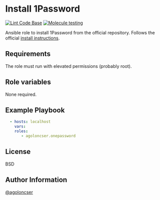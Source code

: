 # Install 1Password

[![Lint Code
Base](https://github.com/agoloncser/ansible-role-onepassword/actions/workflows/linter.yml/badge.svg)](https://github.com/agoloncser/ansible-role-git/actions/workflows/linter.yml)
[![Molecule
testing](https://github.com/agoloncser/ansible-role-onepassword/actions/workflows/ci.yml/badge.svg)](https://github.com/agoloncser/ansible-role-git/actions/workflows/ci.yml)

Ansible role to install 1Password from the official
repository. Follows the official [install
instructions](https://support.1password.com/install-linux/).

## Requirements

The role must run with elevated permissions (probably root).

## Role variables

None required.

## Example Playbook

```yaml
  - hosts: localhost
    vars:
    roles:
       - agoloncser.onepassword
```

## License

BSD

## Author Information

[@agoloncser](https://github.com/agoloncser)
